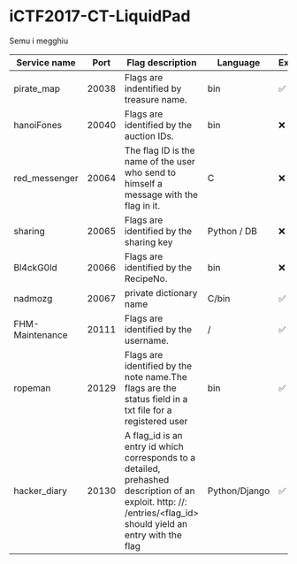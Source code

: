 # iCTF2017-CT-LiquidPad
Semu i megghiu

| Service name | Port | Flag description | Language | Exploit | Patch |
|-----------------|-------|-------------------------------------------------------------------------------------------------------------------------------------------------------|---------------------------------------------------------------------------------------------------------------------------------------------------------------------------------|---------------|---------------|
| pirate_map | 20038 | Flags are indentified by treasure name. | bin | ✅ | ❌ |
| hanoiFones | 20040 | Flags are identified by the auction IDs. | bin | ❌ | ❌ |
| red_messenger | 20064 | The flag ID is the name of the user who send to himself a message with the flag in it. | C | ❌ | ❌ |
| sharing | 20065 | Flags are identified by the sharing key | Python / DB | ❌ | ❌ |
| Bl4ckG0ld | 20066 | Flags are identified by the RecipeNo. | bin | ❌ | ❌ |
| nadmozg | 20067 | private dictionary name | C/bin | ✅ | ❌ |
| FHM-Maintenance | 20111 | Flags are identified by the username. | / | ✅ | ❌ |
| ropeman | 20129 | Flags are identified by the note name.The flags are the status field in a txt file for a registered user | bin | ✅ | ❌ |
| hacker_diary | 20130 | A flag_id is an entry id which corresponds to a detailed, prehashed description of an exploit. http: //<hostname>: <port>/entries/<flag_id> should yield an entry with the flag | Python/Django | ✅ | ✅ |
